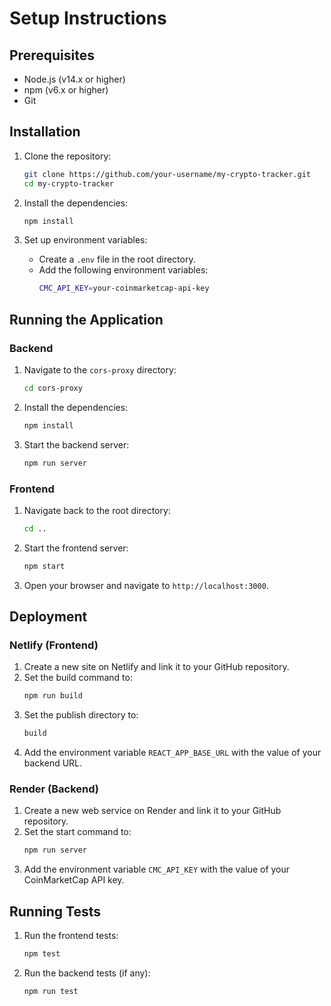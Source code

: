 # Setup Instructions

## Prerequisites
- Node.js (v14.x or higher)
- npm (v6.x or higher)
- Git

## Installation

1. Clone the repository:
    ```sh
    git clone https://github.com/your-username/my-crypto-tracker.git
    cd my-crypto-tracker
    ```

2. Install the dependencies:
    ```sh
    npm install
    ```

3. Set up environment variables:
    - Create a `.env` file in the root directory.
    - Add the following environment variables:
        ```sh
        CMC_API_KEY=your-coinmarketcap-api-key
        ```

## Running the Application

### Backend
1. Navigate to the `cors-proxy` directory:
    ```sh
    cd cors-proxy
    ```

2. Install the dependencies:
    ```sh
    npm install
    ```

3. Start the backend server:
    ```sh
    npm run server
    ```

### Frontend
1. Navigate back to the root directory:
    ```sh
    cd ..
    ```

2. Start the frontend server:
    ```sh
    npm start
    ```

3. Open your browser and navigate to `http://localhost:3000`.

## Deployment

### Netlify (Frontend)
1. Create a new site on Netlify and link it to your GitHub repository.
2. Set the build command to:
    ```sh
    npm run build
    ```
3. Set the publish directory to:
    ```sh
    build
    ```
4. Add the environment variable `REACT_APP_BASE_URL` with the value of your backend URL.

### Render (Backend)
1. Create a new web service on Render and link it to your GitHub repository.
2. Set the start command to:
    ```sh
    npm run server
    ```
3. Add the environment variable `CMC_API_KEY` with the value of your CoinMarketCap API key.

## Running Tests

1. Run the frontend tests:
    ```sh
    npm test
    ```

2. Run the backend tests (if any):
    ```sh
    npm run test
    ```

